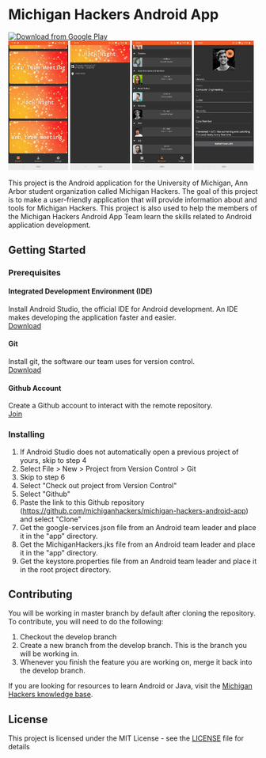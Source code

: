 # Michigan Hackers Android App
<a href="https://play.google.com/store/apps/details?id=michiganhackers.michiganhackers"><img src="https://play.google.com/intl/en_us/badges/images/generic/en_badge_web_generic.png" alt="Download from Google Play" height="80"></a>  
<img src="appStoreImages/original/Screenshot_20190205-215004.jpg" width="24%"/>  <img src="appStoreImages/original/Screenshot_20190205-223436.jpg" width="24%"/>  <img src="appStoreImages/original/Screenshot_20190205-223357.jpg" width="24%"/>  <img src="appStoreImages/original/Screenshot_20190205-224559.jpg" width="24%"/>  


This project is the Android application for the University of Michigan, Ann Arbor student organization called Michigan Hackers. The goal of this project is to make a user-friendly application that will provide information about and tools for Michigan Hackers. This project is also used to help the members of the Michigan Hackers Android App Team learn the skills related to Android application development.

## Getting Started

### Prerequisites

#### Integrated Development Environment (IDE)
Install Android Studio, the official IDE for Android development. An IDE makes developing the application faster and easier.  
[Download](https://developer.android.com/studio/)

#### Git
Install git, the software our team uses for version control.  
[Download](https://git-scm.com/downloads)

#### Github Account
Create a Github account to interact with the remote repository.  
[Join](https://github.com/join)

### Installing
1. If Android Studio does not automatically open a previous project of yours, skip to step 4
2. Select File > New > Project from Version Control > Git
3. Skip to step 6
4. Select "Check out project from Version Control"
5. Select "Github"
6. Paste the link to this Github repository (https://github.com/michiganhackers/michigan-hackers-android-app) and select "Clone"
7. Get the google-services.json file from an Android team leader and place it in the "app" directory.  
8. Get the MichiganHackers.jks file from an Android team leader and place it in the "app" directory.  
9. Get the keystore.properties file from an Android team leader and place it in the root project directory.  

## Contributing
You will be working in master branch by default after cloning the repository. To contribute, you will need to do the following:  
1. Checkout the develop branch
2. Create a new branch from the develop branch. This is the branch you will be working in.
3. Whenever you finish the feature you are working on, merge it back into the develop branch.  

If you are looking for resources to learn Android or Java, visit the [Michigan Hackers knowledge base](https://github.com/michiganhackers/knowledgebase/blob/master/Technologies/Android.md).

## License
This project is licensed under the MIT License - see the [LICENSE](/LICENSE) file for details
